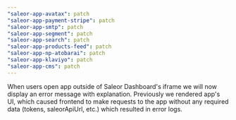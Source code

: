 ```yaml
---
"saleor-app-avatax": patch
"saleor-app-payment-stripe": patch
"saleor-app-smtp": patch
"saleor-app-segment": patch
"saleor-app-search": patch
"saleor-app-products-feed": patch
"saleor-app-np-atobarai": patch
"saleor-app-klaviyo": patch
"saleor-app-cms": patch
---
```


When users open app outside of Saleor Dashboard's iframe we will now display an error message with explanation. Previously we rendered app's UI, which caused frontend to make requests to the app without any required data (tokens, saleorApiUrl, etc.) which resulted in error logs.
